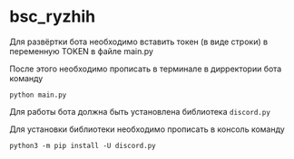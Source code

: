 # bsc_ryzhih

Для развёртки бота необходимо вставить токен (в виде строки) в переменную TOKEN в файле main.py

После этого необходимо прописать в терминале в дирректории бота команду 

`python main.py`

Для работы бота должна быть установлена библиотека `discord.py`

Для установки библиотеки необходимо прописать в консоль команду

`python3 -m pip install -U discord.py`
